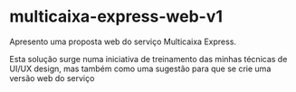 # multicaixa-express-web-v1
Apresento uma proposta web do serviço Multicaixa Express.

Esta solução surge numa iniciativa de treinamento das minhas técnicas de UI/UX design, mas também como uma sugestão para que se crie uma versão web do serviço
